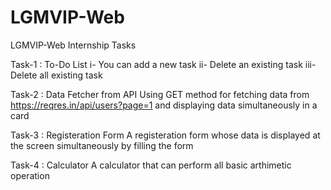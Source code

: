 # LGMVIP-Web
LGMVIP-Web Internship Tasks

Task-1 : To-Do List
  i- You can add a new task
  ii- Delete an existing task
  iii- Delete all existing task

Task-2 : Data Fetcher from API
  Using GET method for fetching data from https://reqres.in/api/users?page=1 and displaying data simultaneously in a card

Task-3 :  Registeration Form
  A registeration form whose data is displayed at the screen simultaneously by filling the form

Task-4 : Calculator
  A calculator that can perform all basic arthimetic operation
